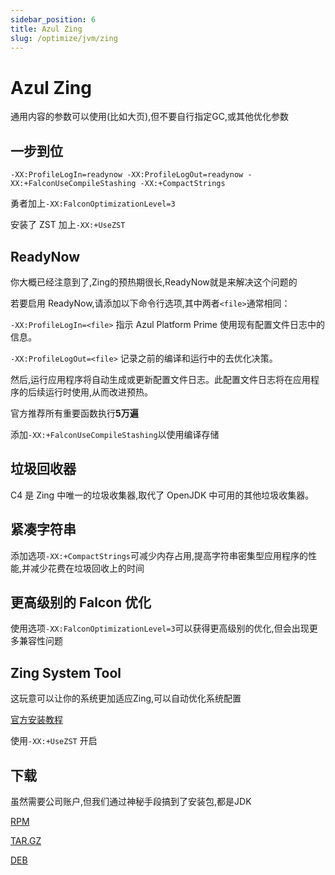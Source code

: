 ```yaml
---
sidebar_position: 6
title: Azul Zing
slug: /optimize/jvm/zing
---
```


# Azul Zing

通用内容的参数可以使用(比如大页),但不要自行指定GC,或其他优化参数

## 一步到位

```
-XX:ProfileLogIn=readynow -XX:ProfileLogOut=readynow -XX:+FalconUseCompileStashing -XX:+CompactStrings
```

勇者加上`-XX:FalconOptimizationLevel=3`

安装了 ZST 加上`-XX:+UseZST`

## ReadyNow

你大概已经注意到了,Zing的预热期很长,ReadyNow就是来解决这个问题的

若要启用 ReadyNow,请添加以下命令行选项,其中两者`<file>`通常相同：

`-XX:ProfileLogIn=<file>` 指示 Azul Platform Prime 使用现有配置文件日志中的信息。

`-XX:ProfileLogOut=<file>` 记录之前的编译和运行中的去优化决策。

然后,运行应用程序将自动生成或更新配置文件日志。此配置文件日志将在应用程序的后续运行时使用,从而改进预热。

官方推荐所有重要函数执行**5万遍**

添加`-XX:+FalconUseCompileStashing`以使用编译存储

## 垃圾回收器

C4 是 Zing 中唯一的垃圾收集器,取代了 OpenJDK 中可用的其他垃圾收集器。

## 紧凑字符串

添加选项`-XX:+CompactStrings`可减少内存占用,提高字符串密集型应用程序的性能,并减少花费在垃圾回收上的时间

## 更高级别的 Falcon 优化

使用选项`-XX:FalconOptimizationLevel=3`可以获得更高级别的优化,但会出现更多兼容性问题

## Zing System Tool

这玩意可以让你的系统更加适应Zing,可以自动优化系统配置

[官方安装教程](https://docs.azul.com/prime/zst/installation)

使用`-XX:+UseZST` 开启

## 下载

虽然需要公司账户,但我们通过神秘手段搞到了安装包,都是JDK

[RPM](https://cdn.azul.com/zing-zvm/ZVM24.07.0.0/zing24.07.0.0-3-jdk21.0.3.0.101-linux.x86_64.rpm)

[TAR.GZ](https://cdn.azul.com/zing-zvm/ZVM24.07.0.0/zing24.07.0.0-3-jdk21.0.3.0.101-linux_x64.tar.gz)

[DEB](https://cdn.azul.com/zing-zvm/ZVM24.07.0.0/zing24.07.0.0-3-jdk21.0.3.0.101-linux_amd64.deb)

